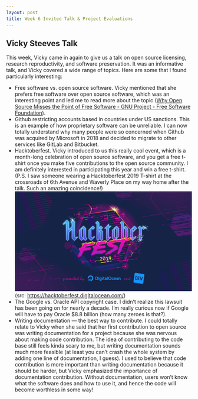 ```yaml
---
layout: post
title: Week 6 Invited Talk & Project Evaluations
---
```


## Vicky Steeves Talk
This week, Vicky came in again to give us a talk on open source licensing, research reproductivity, and software preservation. It was an informative talk, and Vicky covered a wide range of topics. Here are some that I found particularly interesting:
* Free software vs. open source software. Vicky mentioned that she prefers free software over open source software, which was an interesting point and led me to read more about the topic ([Why Open Source Misses the Point of Free Software - GNU Project - Free Software Foundation](https://www.gnu.org/philosophy/open-source-misses-the-point.en.html)).
* Github restricting accounts based in countries under US sanctions. This is an example of how proprietary software can be unreliable. I can now totally understand why many people were so concerned when Github was acquired by Microsoft in 2018 and decided to migrate to other services like GitLab and Bitbucket. 
* Hacktoberfest. Vicky introduced to us this really cool event, which is a month-long celebration of open source software, and you get a free t-shirt once you make five contributions to the open source community. I am definitely interested in participating this year and win a free t-shirt. (P.S. I saw someone wearing a Hacktoberfest 2019 T-shirt at the crossroads of 6th Avenue and Waverly Place on my way home after the talk. Such an amazing coincidence!)
![Hacktoberfest](../images/Hacktoberfest.png)
<br> (src: https://hacktoberfest.digitalocean.com/)
* The Google vs. Oracle API copyright case. I didn’t realize this lawsuit has been going on for nearly a decade. I’m really curious now if Google will have to pay Oracle $8.8 billion (how many zeroes is that?).
* Writing documentation — the best way to contribute. I could totally relate to Vicky when she said that her first contribution to open source was writing documentation for a project because she was nervous about making code contribution. The idea of contributing to the code base still feels kinda scary to me, but writing documentation sounds much more feasible (at least you can’t crash the whole system by adding one line of documentation, I guess). I used to believe that code contribution is more important than writing documentation because it should be harder, but Vicky emphasized the importance of documentation contribution. Without documentation, users won’t know what the software does and how to use it, and hence the code will become worthless in some way!
